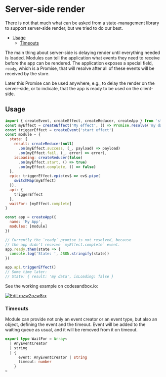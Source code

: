 # Server-side render

There is not that much what can be asked from a state-management library to support server-side render, but we tried to do our best.

<!-- START doctoc generated TOC please keep comment here to allow auto update -->
<!-- DON'T EDIT THIS SECTION, INSTEAD RE-RUN doctoc TO UPDATE -->


- [Usage](#usage)
  - [Timeouts](#timeouts)

<!-- END doctoc generated TOC please keep comment here to allow auto update -->

The main thing about server-side is delaying render until everything needed is loaded. Modules can tell the application what events they need to receive before the app can be rendered. The application exposes a special field, `ready`, which is a Promise, that will resolve after all of these events will be received by the store.

Later this Promise can be used anywhere, e.g., to delay the render on the server-side, or to indicate, that the app is ready to be used on the client-side.

## Usage
```javascript
import { createEvent, createEffect, createReducer, createApp } from 'stapp'
const myEffect = createEffect('My effect', () => Promise.resolve('my data'))
const triggerEffect = createEvent('start effect') 
const module = {
  state: {
    result: createReducer(null)
      .on(myEffect.success, (_, payload) => payload)
      .on(myEffect.fail, (_, error) => error),
    isLoading: createReducer(false)
      .on(myEffect.start, () => true)
      .on(myEffect.complete, () => false)
  },
  epic: triggerEffect.epic(ev$ => ev$.pipe(
    switchMap(myEffect)
  )),
  api: {
    triggerEffect
  },
  waitFor: [myEffect.complete]
}

const app = createApp({
  name: 'My App',
  modules: [module]
})

// Currently the `ready` promise is not resolved, because
// the app didn't receive `myEffect.complete` event.
app.ready.then(state => {
  console.log('State: ', JSON.stringify(state))
})

app.api.triggerEffect()
// Some time later:
// State: { result: 'my data', isLoading: false }
```

See the working example on codesandbox.io:

[![Edit mzw2ozw8rx](https://codesandbox.io/static/img/play-codesandbox.svg)](https://codesandbox.io/s/mzw2ozw8rx?module=%2Fsrc%2Findex.js)

### Timeouts
Module can provide not only an event creator or an event type, but also an object, defining the event and the timeout. Event will be added to the waiting queue as usual, and it will be removed from it on timeout.

```typescript
export type WaitFor = Array<
  | AnyEventCreator
  | string
  | {
      event: AnyEventCreator | string
      timeout: number
    }
>
```
